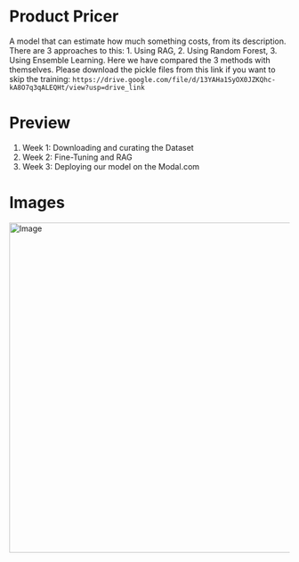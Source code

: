 # Product Pricer
A model that can estimate how much something costs, from its description. There are 3 approaches to this: 1. Using RAG,  2. Using Random Forest, 3. Using Ensemble Learning. Here we have compared the 3 methods with themselves.
Please download the pickle files from this link if you want to skip the training: ```https://drive.google.com/file/d/13YAHa1SyOX0JZKQhc-kA8O7q3qALEQHt/view?usp=drive_link```

# Preview 
1. Week 1: Downloading and curating the Dataset
2. Week 2: Fine-Tuning and RAG
3. Week 3: Deploying our model on the Modal.com

# Images
<img width="887" height="592" alt="Image" src="https://github.com/user-attachments/assets/dfd90512-d599-4813-af0c-a55fc8724e35" />
